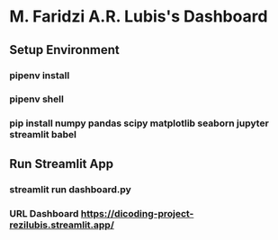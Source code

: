 # M. Faridzi A.R. Lubis's Dashboard
## Setup Environment
### pipenv install
### pipenv shell
### pip install numpy pandas scipy matplotlib seaborn jupyter streamlit babel
## Run Streamlit App
### streamlit run dashboard.py
### URL Dashboard https://dicoding-project-rezilubis.streamlit.app/